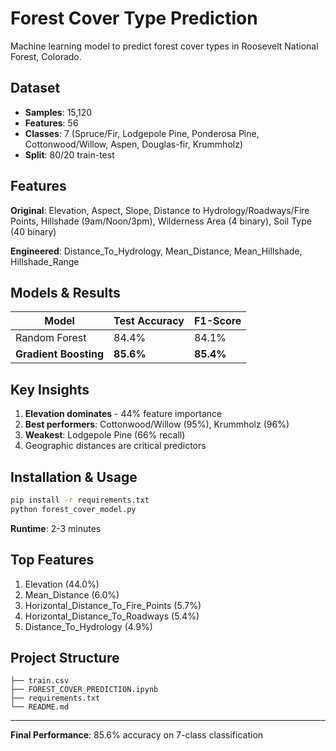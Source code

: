 # Forest Cover Type Prediction

Machine learning model to predict forest cover types in Roosevelt National Forest, Colorado.

## Dataset

- **Samples**: 15,120
- **Features**: 56
- **Classes**: 7 (Spruce/Fir, Lodgepole Pine, Ponderosa Pine, Cottonwood/Willow, Aspen, Douglas-fir, Krummholz)
- **Split**: 80/20 train-test

## Features

**Original**: Elevation, Aspect, Slope, Distance to Hydrology/Roadways/Fire Points, Hillshade (9am/Noon/3pm), Wilderness Area (4 binary), Soil Type (40 binary)

**Engineered**: Distance_To_Hydrology, Mean_Distance, Mean_Hillshade, Hillshade_Range

## Models & Results

| Model | Test Accuracy | F1-Score |
|-------|--------------|----------|
| Random Forest | 84.4% | 84.1% |
| **Gradient Boosting** | **85.6%** | **85.4%** |

## Key Insights

1. **Elevation dominates** - 44% feature importance
2. **Best performers**: Cottonwood/Willow (95%), Krummholz (96%)
3. **Weakest**: Lodgepole Pine (66% recall)
4. Geographic distances are critical predictors

## Installation & Usage

```bash
pip install -r requirements.txt
python forest_cover_model.py
```

**Runtime**: 2-3 minutes

## Top Features

1. Elevation (44.0%)
2. Mean_Distance (6.0%)
3. Horizontal_Distance_To_Fire_Points (5.7%)
4. Horizontal_Distance_To_Roadways (5.4%)
5. Distance_To_Hydrology (4.9%)

## Project Structure

```
├── train.csv
├── FOREST_COVER_PREDICTION.ipynb
├── requirements.txt
└── README.md
```

---

**Final Performance**: 85.6% accuracy on 7-class classification